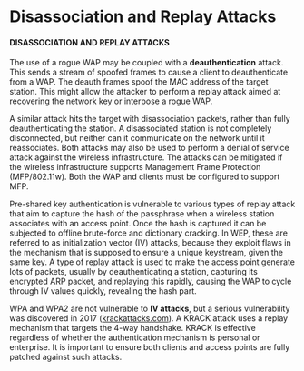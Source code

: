 # Disassociation and Replay Attacks

#### DISASSOCIATION AND REPLAY ATTACKS

The use of a rogue WAP may be coupled with a **deauthentication** attack. This sends a stream of spoofed frames to cause a client to deauthenticate from a WAP. The deauth frames spoof the MAC address of the target station. This might allow the attacker to perform a replay attack aimed at recovering the network key or interpose a rogue WAP.

A similar attack hits the target with disassociation packets, rather than fully deauthenticating the station. A disassociated station is not completely disconnected, but neither can it communicate on the network until it reassociates. Both attacks may also be used to perform a denial of service attack against the wireless infrastructure. The attacks can be mitigated if the wireless infrastructure supports Management Frame Protection (MFP/802.11w). Both the WAP and clients must be configured to support MFP.

Pre-shared key authentication is vulnerable to various types of replay attack that aim to capture the hash of the passphrase when a wireless station associates with an access point. Once the hash is captured it can be subjected to offline brute-force and dictionary cracking. In WEP, these are referred to as initialization vector (IV) attacks, because they exploit flaws in the mechanism that is supposed to ensure a unique keystream, given the same key. A type of replay attack is used to make the access point generate lots of packets, usually by deauthenticating a station, capturing its encrypted ARP packet, and replaying this rapidly, causing the WAP to cycle through IV values quickly, revealing the hash part.

WPA and WPA2 are not vulnerable to **IV attacks**, but a serious vulnerability was discovered in 2017 ([krackattacks.com](https://course.adinusa.id/sections/disassociation-and-replay-attacks)). A KRACK attack uses a replay mechanism that targets the 4-way handshake. KRACK is effective regardless of whether the authentication mechanism is personal or enterprise. It is important to ensure both clients and access points are fully patched against such attacks.
